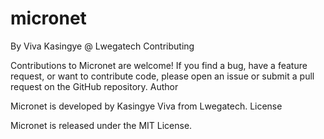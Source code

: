 # micronet
By Viva Kasingye @ Lwegatech
Contributing

Contributions to Micronet are welcome! If you find a bug, have a feature request, or want to contribute code, please open an issue or submit a pull request on the GitHub repository.
Author

Micronet is developed by Kasingye Viva from Lwegatech.
License

Micronet is released under the MIT License.
